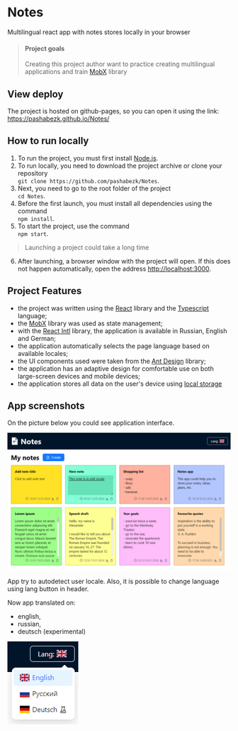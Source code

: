 # Notes
Multilingual react app with notes stores locally in your browser

> #### Project goals
> Creating this project author want to practice creating multilingual applications and train [MobX](https://mobx.js.org/) library

## View deploy
The project is hosted on github-pages, so you can open it using the link: https://pashabezk.github.io/Notes/

## How to run locally

1. To run the project, you must first install [Node.js](https://nodejs.org/en/).
2. To run locally, you need to download the project archive or clone your repository<br/>`git clone https://github.com/pashabezk/Notes`.
3. Next, you need to go to the root folder of the project<br/>`cd Notes`.
4. Before the first launch, you must install all dependencies using the command<br/>`npm install`.
5. To start the project, use the command<br/>`npm start`.
> Launching a project could take a long time
6. After launching, a browser window with the project will open. If this does not happen automatically, open the address [http://localhost:3000](http://localhost:3000).

## Project Features

* the project was written using the [React](https://ru.reactjs.org/) library and the [Typescript](https://www.typescriptlang.org/) language;
* the [MobX](https://mobx.js.org/) library was used as state management;
* with the [React Intl](https://formatjs.io/docs/getting-started/installation/) library, the application is available in Russian, English and German;
* the application automatically selects the page language based on available locales;
* the UI components used were taken from the [Ant Design](https://ant.design/) library;
* the application has an adaptive design for comfortable use on both large-screen devices and mobile devices;
* the application stores all data on the user's device using [local storage](https://developer.mozilla.org/en-US/docs/Web/API/Window/localStorage)

## App screenshots

On the picture below you could see application interface.

<img src="screenshots/NotesPage.png" width="700" alt="Notes main page"/>

App try to autodetect user locale. Also, it is possible to change language using lang button in header.

Now app translated on:
* english,
* russian,
* deutsch (experimental)

<img src="screenshots/ChooseLanguage.png" width="160" alt="Choose language"/>
